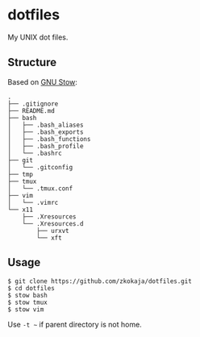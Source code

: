 # dotfiles

My UNIX dot files.

## Structure

Based on [GNU Stow](https://www.gnu.org/software/stow/):

```shell
.
├── .gitignore
├── README.md
├── bash
│   ├── .bash_aliases
│   ├── .bash_exports
│   ├── .bash_functions
│   ├── .bash_profile
│   └── .bashrc
├── git
│   └── .gitconfig
├── tmp
├── tmux
│   └── .tmux.conf
├── vim
│   └── .vimrc
└── x11
    ├── .Xresources
    └── .Xresources.d
        ├── urxvt
        └── xft
```

## Usage

```shell
$ git clone https://github.com/zkokaja/dotfiles.git
$ cd dotfiles
$ stow bash
$ stow tmux
$ stow vim
```

Use `-t ~` if parent directory is not home.

